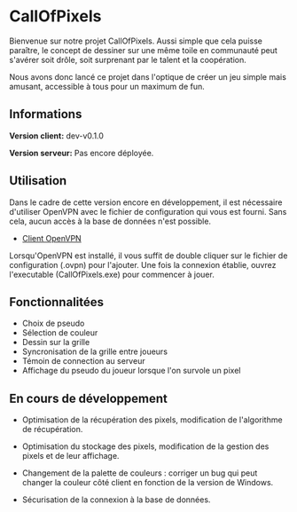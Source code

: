 # CallOfPixels

Bienvenue sur notre projet CallOfPixels. Aussi simple que cela puisse paraître, le concept de dessiner sur une même toile en communauté peut s'avérer soit drôle, soit surprenant par le talent et la coopération.

Nous avons donc lancé ce projet dans l'optique de créer un jeu simple mais amusant, accessible à tous pour un maximum de fun.


## Informations

**Version client:** dev-v0.1.0

**Version serveur:** Pas encore déployée.


## Utilisation

Dans le cadre de cette version encore en développement, il est nécessaire d'utiliser OpenVPN avec le fichier de configuration qui vous est fourni. Sans cela, aucun accès à la base de données n'est possible. 


- [Client OpenVPN](https://openvpn.net/client/client-connect-vpn-for-windows/)

Lorsqu'OpenVPN est installé, il vous suffit de double cliquer sur le fichier de configuration (.ovpn) pour l'ajouter. Une fois la connexion établie, ouvrez l'executable (CallOfPixels.exe) pour commencer à jouer.
    

## Fonctionnalitées

- Choix de pseudo
- Sélection de couleur
- Dessin sur la grille
- Syncronisation de la grille entre joueurs
- Témoin de connection au serveur
- Affichage du pseudo du joueur lorsque l'on survole un pixel


## En cours de développement


- Optimisation de la récupération des pixels, modification de l'algorithme de récupération.

- Optimisation du stockage des pixels, modification de la gestion des pixels et de leur affichage.

- Changement de la palette de couleurs : corriger un bug qui peut changer la couleur côté client en fonction de la version de Windows.

- Sécurisation de la connexion à la base de données.



